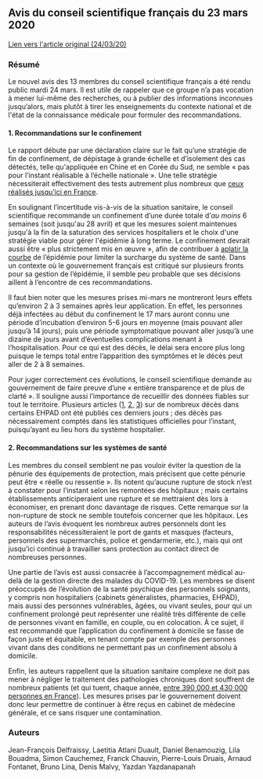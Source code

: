 ## Avis du conseil scientifique français du 23 mars 2020

[Lien vers l'article original (24/03/20)](https://solidarites-sante.gouv.fr/IMG/pdf/avis_conseil_scientifique_23_mars_2020-2.pdf)

### Résumé

Le nouvel avis des 13 membres du conseil scientifique français a été rendu public mardi 24 mars. Il est utile de rappeler que ce groupe n’a pas vocation à mener lui-même des recherches, ou à publier des informations inconnues jusqu’alors, mais plutôt à tirer les enseignements du contexte national et de l'état de la connaissance médicale pour formuler des recommandations.

#### 1. Recommandations sur le confinement

Le rapport débute par une déclaration claire sur le fait qu’une stratégie de fin de confinement, de dépistage à grande échelle et d’isolement des cas détectés, telle qu'appliquée en Chine et en Corée du Sud, ne semble « pas pour l’instant réalisable à l’échelle nationale ». Une telle stratégie nécessiterait effectivement des tests autrement plus nombreux que [ceux réalisés jusqu’ici en France](https://ourworldindata.org/covid-testing#per-capita-tests-by-country).

En soulignant l’incertitude vis-à-vis de la situation sanitaire, le conseil scientifique recommande un confinement d’une durée totale d’*au moins* 6 semaines (soit jusqu'au 28 avril) et que les mesures soient maintenues jusqu'à la fin de la saturation des services hospitaliers et le choix d'une stratégie viable pour gérer l'épidémie à long terme. Le confinement devrait aussi être « plus strictement mis en œuvre », afin de contribuer à [aplatir la courbe](https://edomt.github.io/covid19/20200317_impact.html#strat%C3%A9gie-1--r%C3%A9duction) de l’épidémie pour limiter la surcharge du système de santé. Dans un contexte où le gouvernement français est critiqué sur plusieurs fronts pour sa gestion de l’épidémie, il semble peu probable que ses décisions aillent à l’encontre de ces recommandations.

Il faut bien noter que les mesures prises mi-mars ne montreront leurs effets qu’environ 2 à 3 semaines après leur application. En effet, les personnes déjà infectées au début du confinement le 17 mars auront connu une période d’incubation d’environ 5-6 jours en moyenne (mais pouvant aller jusqu’à 14 jours), puis une période symptomatique pouvant aller jusqu’à une dizaine de jours avant d’éventuelles complications menant à l’hospitalisation. Pour ce qui est des décès, le délai sera encore plus long puisque le temps total entre l’apparition des symptômes et le décès peut aller de 2 à 8 semaines.

Pour juger correctement ces évolutions, le conseil scientifique demande au gouvernement de faire preuve d’une « entière transparence et de plus de clarté ». Il souligne aussi l’importance de recueillir des données fiables sur tout le territoire. Plusieurs articles ([1](http://www.leparisien.fr/societe/coronavirus-deja-16-deces-a-l-ehpad-rothschild-a-paris-24-03-2020-8286909.php), [2](https://www.ladepeche.fr/2020/03/24/sante-deces-de-vingt-residents-dans-un-ehpad-des-vosges,8815972.php), [3](https://www.20minutes.fr/societe/2747019-20200324-coronavirus-haute-savoie-sept-deces-ehpad)) sur de nombreux décès dans certains EHPAD ont été publiés ces derniers jours ; des décès pas nécessairement comptés dans les statistiques officielles pour l’instant, puisqu’ayant eu lieu hors du système hospitalier.

#### 2. Recommandations sur les systèmes de santé

Les membres du conseil semblent ne pas vouloir éviter la question de la pénurie des équipements de protection, mais précisent que cette pénurie peut être « réelle ou ressentie ». Ils notent qu’aucune rupture de stock n’est à constater pour l’instant selon les remontées des hôpitaux ; mais certains établissements anticiperaient une rupture et se mettraient dès lors à économiser, en prenant donc davantage de risques. Cette remarque sur la non-rupture de stock ne semble toutefois concerner que les hôpitaux. Les auteurs de l’avis évoquent les nombreux autres personnels dont les responsabilités nécessiteraient le port de gants et masques (facteurs, personnels des supermarchés, police et gendarmerie, etc.), mais qui ont jusqu’ici continué à travailler sans protection au contact direct de nombreuses personnes.

Une partie de l’avis est aussi consacrée à l’accompagnement médical au-delà de la gestion directe des malades du COVID-19. Les membres se disent préoccupés de l’évolution de la santé psychique des personnels soignants, y compris non hospitaliers (cabinets généralistes, pharmacies, EHPAD), mais aussi des personnes vulnérables, âgées, ou vivant seules, pour qui un confinement prolongé peut représenter une réalité très différente de celle de personnes vivant en famille, en couple, ou en colocation. À ce sujet, il est recommandé que l’application du confinement à domicile se fasse de façon juste et équitable, en tenant compte par exemple des personnes vivant dans des conditions ne permettant pas un confinement absolu à domicile.

Enfin, les auteurs rappellent que la situation sanitaire complexe ne doit pas mener à négliger le traitement des pathologies chroniques dont souffrent de nombreux patients (et qui tuent, chaque année, [entre 390 000 et 430 000 personnes en France](https://vizhub.healthdata.org/gbd-compare/)). Les mesures prises par le gouvernement doivent donc leur permettre de continuer à être reçus en cabinet de médecine générale, et ce sans risquer une contamination.

### Auteurs

Jean-François Delfraissy, Laetitia Atlani Duault, Daniel Benamouzig, Lila Bouadma, Simon Cauchemez, Franck Chauvin, Pierre-Louis Druais, Arnaud Fontanet, Bruno Lina, Denis Malvy, Yazdan Yazdanapanah
